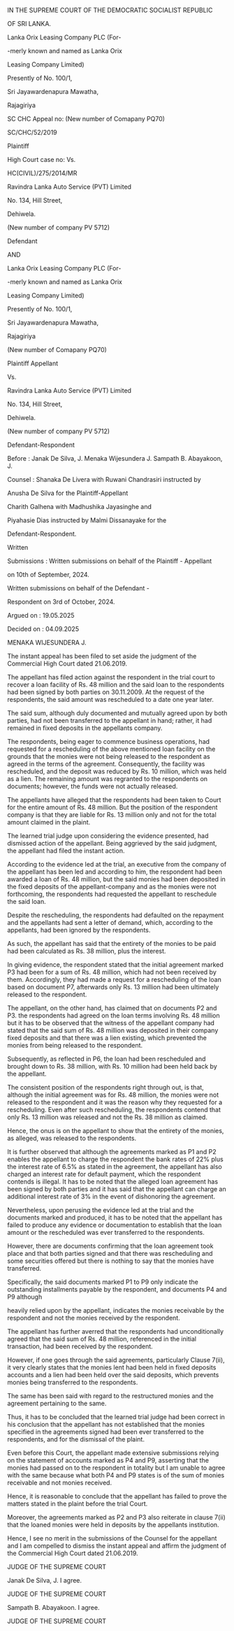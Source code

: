 IN THE SUPREME COURT OF THE DEMOCRATIC SOCIALIST REPUBLIC

OF SRI LANKA.

Lanka Orix Leasing Company PLC (For-

-merly known and named as Lanka Orix

Leasing Company Limited)

Presently of No. 100/1,

Sri Jayawardenapura Mawatha,

Rajagiriya

SC CHC Appeal no: (New number of Comapany PQ70)

SC/CHC/52/2019

Plaintiff

High Court case no: Vs.

HC(CIVIL)/275/2014/MR

Ravindra Lanka Auto Service (PVT) Limited

No. 134, Hill Street,

Dehiwela.

(New number of company PV 5712)

Defendant

AND

Lanka Orix Leasing Company PLC (For-

-merly known and named as Lanka Orix

Leasing Company Limited)

Presently of No. 100/1,

Sri Jayawardenapura Mawatha,

Rajagiriya

(New number of Comapany PQ70)

Plaintiff Appellant

Vs.

Ravindra Lanka Auto Service (PVT) Limited

No. 134, Hill Street,

Dehiwela.

(New number of company PV 5712)

Defendant-Respondent

Before : Janak De Silva, J. Menaka Wijesundera J. Sampath B. Abayakoon, J.

Counsel : Shanaka De Livera with Ruwani Chandrasiri instructed by

Anusha De Silva for the Plaintiff-Appellant

Charith Galhena with Madhushika Jayasinghe and

Piyahasie Dias instructed by Malmi Dissanayake for the

Defendant-Respondent.

Written

Submissions : Written submissions on behalf of the Plaintiff - Appellant

on 10th of September, 2024.

Written submissions on behalf of the Defendant -

Respondent on 3rd of October, 2024.

Argued on : 19.05.2025

Decided on : 04.09.2025

MENAKA WIJESUNDERA J.

The instant appeal has been filed to set aside the judgment of the Commercial High Court dated 21.06.2019.

The appellant has filed action against the respondent in the trial court to recover a loan facility of Rs. 48 million and the said loan to the respondents had been signed by both parties on 30.11.2009. At the request of the respondents, the said amount was rescheduled to a date one year later.

The said sum, although duly documented and mutually agreed upon by both parties, had not been transferred to the appellant in hand; rather, it had remained in fixed deposits in the appellants company.

The respondents, being eager to commence business operations, had requested for a rescheduling of the above mentioned loan facility on the grounds that the monies were not being released to the respondent as agreed in the terms of the agreement. Consequently, the facility was rescheduled, and the deposit was reduced by Rs. 10 million, which was held as a lien. The remaining amount was regranted to the respondents on documents; however, the funds were not actually released.

The appellants have alleged that the respondents had been taken to Court for the entire amount of Rs. 48 million. But the position of the respondent company is that they are liable for Rs. 13 million only and not for the total amount claimed in the plaint.

The learned trial judge upon considering the evidence presented, had dismissed action of the appellant. Being aggrieved by the said judgment, the appellant had filed the instant action.

According to the evidence led at the trial, an executive from the company of the appellant has been led and according to him, the respondent had been awarded a loan of Rs. 48 million, but the said monies had been deposited in the fixed deposits of the appellant-company and as the monies were not forthcoming, the respondents had requested the appellant to reschedule the said loan.

Despite the rescheduling, the respondents had defaulted on the repayment and the appellants had sent a letter of demand, which, according to the appellants, had been ignored by the respondents.

As such, the appellant has said that the entirety of the monies to be paid had been calculated as Rs. 38 million, plus the interest.

In giving evidence, the respondent stated that the initial agreement marked P3 had been for a sum of Rs. 48 million, which had not been received by them. Accordingly, they had made a request for a rescheduling of the loan based on document P7, afterwards only Rs. 13 million had been ultimately released to the respondent.

The appellant, on the other hand, has claimed that on documents P2 and P3. the respondents had agreed on the loan terms involving Rs. 48 million but it has to be observed that the witness of the appellant company had stated that the said sum of Rs. 48 million was deposited in their company fixed deposits and that there was a lien existing, which prevented the monies from being released to the respondent.

Subsequently, as reflected in P6, the loan had been rescheduled and brought down to Rs. 38 million, with Rs. 10 million had been held back by the appellant.

The consistent position of the respondents right through out, is that, although the initial agreement was for Rs. 48 million, the monies were not released to the respondent and it was the reason why they requested for a rescheduling. Even after such rescheduling, the respondents contend that only Rs. 13 million was released and not the Rs. 38 million as claimed.

Hence, the onus is on the appellant to show that the entirety of the monies, as alleged, was released to the respondents.

It is further observed that although the agreements marked as P1 and P2 enables the appellant to charge the respondent the bank rates of 22% plus the interest rate of 6.5% as stated in the agreement, the appellant has also charged an interest rate for default payment, which the respondent contends is illegal. It has to be noted that the alleged loan agreement has been signed by both parties and it has said that the appellant can charge an additional interest rate of 3% in the event of dishonoring the agreement.

Nevertheless, upon perusing the evidence led at the trial and the documents marked and produced, it has to be noted that the appellant has failed to produce any evidence or documentation to establish that the loan amount or the rescheduled was ever transferred to the respondents.

However, there are documents confirming that the loan agreement took place and that both parties signed and that there was rescheduling and some securities offered but there is nothing to say that the monies have transferred.

Specifically, the said documents marked P1 to P9 only indicate the outstanding installments payable by the respondent, and documents P4 and P9 although

heavily relied upon by the appellant, indicates the monies receivable by the respondent and not the monies received by the respondent.

The appellant has further averred that the respondents had unconditionally agreed that the said sum of Rs. 48 million, referenced in the initial transaction, had been received by the respondent.

However, if one goes through the said agreements, particularly Clause 7(ii), it very clearly states that the monies lent had been held in fixed deposits accounts and a lien had been held over the said deposits, which prevents monies being transferred to the respondents.

The same has been said with regard to the restructured monies and the agreement pertaining to the same.

Thus, it has to be concluded that the learned trial judge had been correct in his conclusion that the appellant has not established that the monies specified in the agreements signed had been ever transferred to the respondents, and for the dismissal of the plaint.

Even before this Court, the appellant made extensive submissions relying on the statement of accounts marked as P4 and P9, asserting that the monies had passed on to the respondent in totality but I am unable to agree with the same because what both P4 and P9 states is of the sum of monies receivable and not monies received.

Hence, it is reasonable to conclude that the appellant has failed to prove the matters stated in the plaint before the trial Court.

Moreover, the agreements marked as P2 and P3 also reiterate in clause 7(ii) that the loaned monies were held in deposits by the appellants institution.

Hence, I see no merit in the submissions of the Counsel for the appellant and I am compelled to dismiss the instant appeal and affirm the judgment of the Commercial High Court dated 21.06.2019.

JUDGE OF THE SUPREME COURT

Janak De Silva, J. I agree.

JUDGE OF THE SUPREME COURT

Sampath B. Abayakoon. I agree.

JUDGE OF THE SUPREME COURT